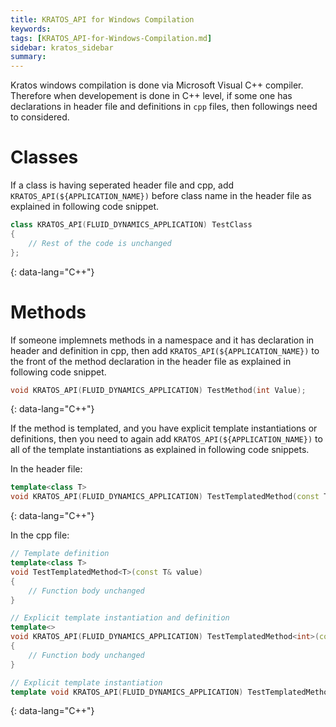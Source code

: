 ```yaml
---
title: KRATOS_API for Windows Compilation
keywords: 
tags: [KRATOS_API-for-Windows-Compilation.md]
sidebar: kratos_sidebar
summary: 
---
```


Kratos windows compilation is done via Microsoft Visual C++ compiler. Therefore when developement is done in C++ level, if some one has declarations in header file and definitions in `cpp` files, then followings need to considered.

# Classes
If a class is having seperated header file and cpp, add `KRATOS_API(${APPLICATION_NAME})` before class name in the header file as explained in following code snippet.
```c++
class KRATOS_API(FLUID_DYNAMICS_APPLICATION) TestClass
{
    // Rest of the code is unchanged
};
```
{: data-lang="C++"}

# Methods
If someone implemnets methods in a namespace and it has declaration in header and definition in cpp, then add `KRATOS_API(${APPLICATION_NAME})` to the front of the method declaration in the header file as explained in following code snippet.
```c++
void KRATOS_API(FLUID_DYNAMICS_APPLICATION) TestMethod(int Value);
```
{: data-lang="C++"}

If the method is templated, and you have explicit template instantiations or definitions, then you need to again add `KRATOS_API(${APPLICATION_NAME})` to all of the template instantiations as explained in following code snippets.

In the header file:
```c++
template<class T>
void KRATOS_API(FLUID_DYNAMICS_APPLICATION) TestTemplatedMethod(const T& Value);
```
{: data-lang="C++"}

In the cpp file:
```c++
// Template definition
template<class T>
void TestTemplatedMethod<T>(const T& value)
{
    // Function body unchanged
}

// Explicit template instantiation and definition
template<>
void KRATOS_API(FLUID_DYNAMICS_APPLICATION) TestTemplatedMethod<int>(const int& Value)
{
    // Function body unchanged
}

// Explicit template instantiation
template void KRATOS_API(FLUID_DYNAMICS_APPLICATION) TestTemplatedMethod<double>(const double&);
```
{: data-lang="C++"}